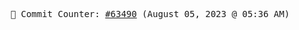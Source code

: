 <p align="center">
    <samp>
        📮 Commit Counter: <a href="https://github.com/Javascript-void0/Javascript-void0/commits/main">#63490</a> (August 05, 2023 @ 05:36 AM)
    </samp>
</p>